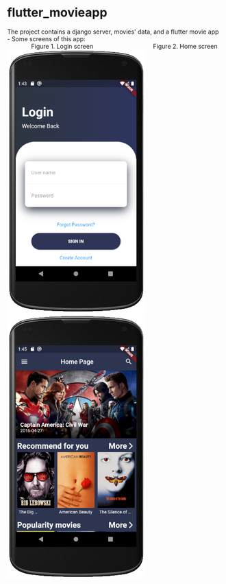# flutter_movieapp
The project contains a django server, movies' data, and a flutter movie app
<br>- Some screens of this app:
<br>&emsp;&emsp;&emsp;&emsp;Figure 1. Login screen&emsp;&emsp;&emsp;&emsp;&emsp;&emsp;&emsp;&emsp;&emsp;&emsp;Figure 2. Home screen
<br>![alt text](https://github.com/datnt-16520200/flutter_movieapp/blob/master/images/login_screen.PNG)
![alt text](https://github.com/datnt-16520200/flutter_movieapp/blob/master/images/home_screen.PNG)
